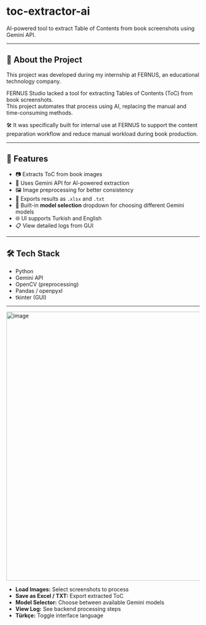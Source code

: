 # toc-extractor-ai

AI-powered tool to extract Table of Contents from book screenshots using Gemini API.

---

## 📘 About the Project

This project was developed during my internship at FERNUS, an educational technology company.

FERNUS Studio lacked a tool for extracting Tables of Contents (ToC) from book screenshots.  
This project automates that process using AI, replacing the manual and time-consuming methods.

🛠 It was specifically built for internal use at FERNUS to support the content preparation workflow and reduce manual workload during book production.

---

## 🚀 Features

- 📷 Extracts ToC from book images
- 🤖 Uses Gemini API for AI-powered extraction
- 🖼️ Image preprocessing for better consistency
- 💾 Exports results as `.xlsx` and `.txt`
- 🧭 Built-in **model selection** dropdown for choosing different Gemini models
- 🌐 UI supports Turkish and English
- 📋 View detailed logs from GUI

---

## 🛠️ Tech Stack

- Python
- Gemini API
- OpenCV (preprocessing)
- Pandas / openpyxl
- tkinter (GUI)

---


<img width="945" height="701" alt="image" src="https://github.com/user-attachments/assets/57ec53e4-d748-4f8e-a512-3997302909fc" />

- **Load Images:** Select screenshots to process  
- **Save as Excel / TXT:** Export extracted ToC  
- **Model Selector:** Choose between available Gemini models  
- **View Log:** See backend processing steps  
- **Türkçe:** Toggle interface language


